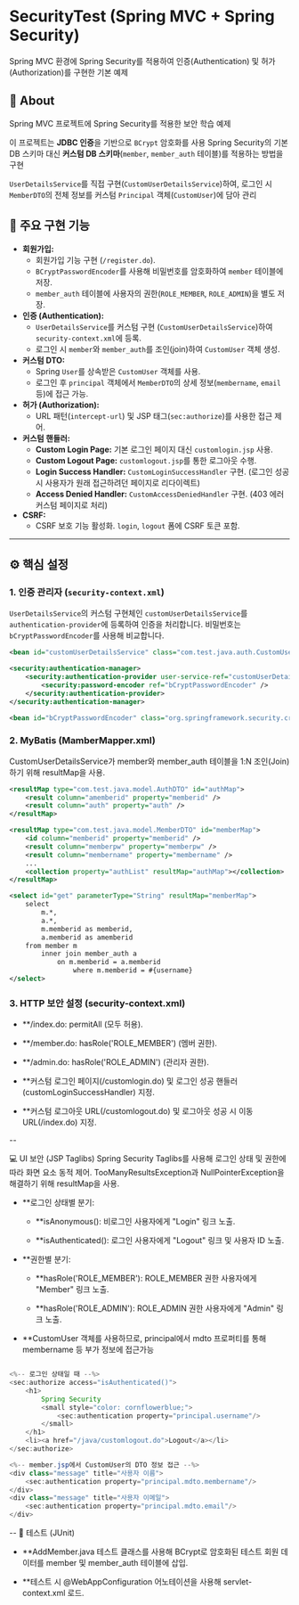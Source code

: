 # SecurityTest (Spring MVC + Spring Security)

Spring MVC 환경에 Spring Security를 적용하여 인증(Authentication) 및 허가(Authorization)를 구현한 기본 예제

## 📖 About

Spring MVC 프로젝트에 Spring Security를 적용한 보안 학습 예제

이 프로젝트는 **JDBC 인증**을 기반으로 `BCrypt` 암호화를 사용
Spring Security의 기본 DB 스키마 대신 **커스텀 DB 스키마**(`member`, `member_auth` 테이블)를 적용하는 방법을 구현


`UserDetailsService`를 직접 구현(`CustomUserDetailsService`)하여, 로그인 시 `MemberDTO`의 전체 정보를 커스텀 `Principal` 객체(`CustomUser`)에 담아 관리

## 🚀 주요 구현 기능

* **회원가입:**
    * 회원가입 기능 구현 (`/register.do`).
    * `BCryptPasswordEncoder`를 사용해 비밀번호를 암호화하여 `member` 테이블에 저장.
    * `member_auth` 테이블에 사용자의 권한(`ROLE_MEMBER`, `ROLE_ADMIN`)을 별도 저장.
* **인증 (Authentication):**
    * `UserDetailsService`를 커스텀 구현 (`CustomUserDetailsService`)하여 `security-context.xml`에 등록.
    * 로그인 시 `member`와 `member_auth`를 조인(join)하여 `CustomUser` 객체 생성.
* **커스텀 DTO:**
    * Spring `User`를 상속받은 `CustomUser` 객체를 사용.
    * 로그인 후 `principal` 객체에서 `MemberDTO`의 상세 정보(`membername`, `email` 등)에 접근 가능.
* **허가 (Authorization):**
    * URL 패턴(`intercept-url`) 및 JSP 태그(`sec:authorize`)를 사용한 접근 제어.
* **커스텀 핸들러:**
    * **Custom Login Page:** 기본 로그인 페이지 대신 `customlogin.jsp` 사용.
    * **Custom Logout Page:** `customlogout.jsp`를 통한 로그아웃 수행.
    * **Login Success Handler:** `CustomLoginSuccessHandler` 구현. (로그인 성공 시 사용자가 원래 접근하려던 페이지로 리다이렉트)
    * **Access Denied Handler:** `CustomAccessDeniedHandler` 구현. (403 에러 커스텀 페이지로 처리)
* **CSRF:**
    * CSRF 보호 기능 활성화. `login`, `logout` 폼에 CSRF 토큰 포함.
---

## ⚙️ 핵심 설정

### 1. 인증 관리자 (`security-context.xml`)

`UserDetailsService`의 커스텀 구현체인 `customUserDetailsService`를 `authentication-provider`에 등록하여 인증을 처리합니다. 비밀번호는 `bCryptPasswordEncoder`를 사용해 비교합니다.

```xml
<bean id="customUserDetailsService" class="com.test.java.auth.CustomUserDetailsService"></bean>

<security:authentication-manager>
    <security:authentication-provider user-service-ref="customUserDetailsService">
        <security:password-encoder ref="bCryptPasswordEncoder" />
    </security:authentication-provider>
</security:authentication-manager>

<bean id="bCryptPasswordEncoder" class="org.springframework.security.crypto.bcrypt.BCryptPasswordEncoder"></bean>

```

### 2. MyBatis (MamberMapper.xml)
CustomUserDetailsService가 member와 member_auth 테이블을 1:N 조인(Join)하기 위해 resultMap을 사용.

```xml
<resultMap type="com.test.java.model.AuthDTO" id="authMap">
    <result column="amemberid" property="memberid" />
    <result column="auth" property="auth" />
</resultMap>

<resultMap type="com.test.java.model.MemberDTO" id="memberMap">
    <id column="memberid" property="memberid" />
    <result column="memberpw" property="memberpw" />
    <result column="membername" property="membername" />
    ...
    <collection property="authList" resultMap="authMap"></collection>
</resultMap>

<select id="get" parameterType="String" resultMap="memberMap">
    select
        m.*,
        a.*,
        m.memberid as memberid,
        a.memberid as amemberid
    from member m
        inner join member_auth a
            on m.memberid = a.memberid
                where m.memberid = #{username}
</select>

```

### 3. HTTP 보안 설정 (security-context.xml)
* **/index.do: permitAll (모두 허용).

* **/member.do: hasRole('ROLE_MEMBER') (멤버 권한).

* **/admin.do: hasRole('ROLE_ADMIN') (관리자 권한).

* **커스텀 로그인 페이지(/customlogin.do) 및 로그인 성공 핸들러(customLoginSuccessHandler) 지정.

* **커스텀 로그아웃 URL(/customlogout.do) 및 로그아웃 성공 시 이동 URL(/index.do) 지정.

--

💻 UI 보안 (JSP Taglibs)
Spring Security Taglibs를 사용해 로그인 상태 및 권한에 따라 화면 요소 동적 제어.
TooManyResultsException과 NullPointerException을 해결하기 위해 resultMap을 사용.

* **로그인 상태별 분기:

  * **isAnonymous(): 비로그인 사용자에게 "Login" 링크 노출. 

  * **isAuthenticated(): 로그인 사용자에게 "Logout" 링크 및 사용자 ID 노출. 

* **권한별 분기:

  * **hasRole('ROLE_MEMBER'): ROLE_MEMBER 권한 사용자에게 "Member" 링크 노출. 

  * **hasRole('ROLE_ADMIN'): ROLE_ADMIN 권한 사용자에게 "Admin" 링크 노출.

* **CustomUser 객체를 사용하므로, principal에서 mdto 프로퍼티를 통해 membername 등 부가 정보에 접근가능

```Java

<%-- 로그인 상태일 때 --%>
<sec:authorize access="isAuthenticated()">
    <h1>
        Spring Security 
        <small style="color: cornflowerblue;">
            <sec:authentication property="principal.username"/>
        </small>
    </h1>
    <li><a href="/java/customlogout.do">Logout</a></li>
</sec:authorize>

<%-- member.jsp에서 CustomUser의 DTO 정보 접근 --%>
<div class="message" title="사용자 이름">
    <sec:authentication property="principal.mdto.membername"/>
</div>
<div class="message" title="사용자 이메일">
    <sec:authentication property="principal.mdto.email"/>
</div>
```
--
🧪 테스트 (JUnit)
* **AddMember.java 테스트 클래스를 사용해 BCrypt로 암호화된 테스트 회원 데이터를 member 및 member_auth 테이블에 삽입.

* **테스트 시 @WebAppConfiguration 어노테이션을 사용해 servlet-context.xml 로드.
